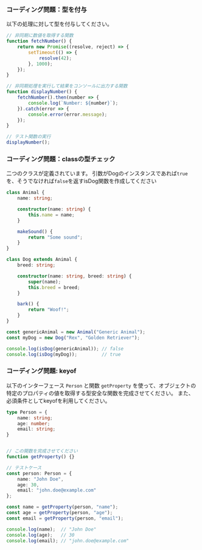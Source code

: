 ### コーディング問題：型を付与
以下の処理に対して型を付与してください。

```typescript
// 非同期に数値を取得する関数
function fetchNumber() {
    return new Promise((resolve, reject) => {
        setTimeout(() => {
            resolve(42);
        }, 1000);
    });
}

// 非同期処理を実行して結果をコンソールに出力する関数
function displayNumber() {
    fetchNumber().then(number => {
        console.log(`Number: ${number}`);
    }).catch(error => {
        console.error(error.message);
    });
}

// テスト関数の実行
displayNumber();
```


### コーディング問題：classの型チェック

二つのクラスが定義されています。
引数がDogのインスタンスであれば`true`を、そうでなければ`false`を返すisDog関数を作成してください

```typescript
class Animal {
    name: string;

    constructor(name: string) {
        this.name = name;
    }

    makeSound() {
        return "Some sound";
    }
}

class Dog extends Animal {
    breed: string;

    constructor(name: string, breed: string) {
        super(name);
        this.breed = breed;
    }

    bark() {
        return "Woof!";
    }
}

const genericAnimal = new Animal("Generic Animal");
const myDog = new Dog("Rex", "Golden Retriever");

console.log(isDog(genericAnimal)); // false
console.log(isDog(myDog));         // true
```



### コーディング問題: keyof
以下のインターフェース `Person` と関数 `getProperty` を使って、オブジェクトの特定のプロパティの値を取得する型安全な関数を完成させてください。
また、必須条件としてkeyofを利用してください。

```typescript
type Person = {
    name: string;
    age: number;
    email: string;
}


// この関数を完成させてください
function getProperty() {}

// テストケース
const person: Person = {
    name: "John Doe",
    age: 30,
    email: "john.doe@example.com"
};

const name = getProperty(person, "name");
const age = getProperty(person, "age");
const email = getProperty(person, "email");

console.log(name);  // "John Doe"
console.log(age);   // 30
console.log(email); // "john.doe@example.com"
```